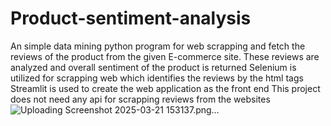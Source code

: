# Product-sentiment-analysis
An simple data mining python program for web scrapping and fetch the reviews of the product from the given E-commerce site. These reviews are analyzed and overall sentiment of the product is returned
Selenium is utilized for scrapping web which identifies the reviews by the html tags
Streamlit is used to create the web application as the front end
This project does not need any api for scrapping reviews from the websites
![Uploading Screenshot 2025-03-21 153137.png…]()
